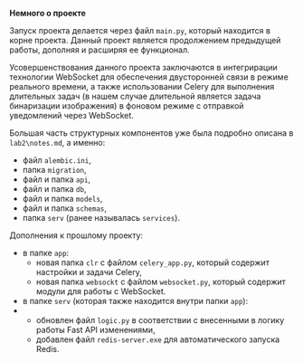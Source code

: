 **Немного о проекте**

Запуск проекта делается через файл ```main.py```, который находится в корне проекта. Данный проект является продолжением предыдущей работы, дополняя и расширяя ее функционал.

Усовершенствования данного проекта заключаются в интегрирации технологии WebSocket для обеспечения двусторонней связи в режиме реального времени, а также использовании Celery для выполнения длительных задач (в нашем случае длительной является задача бинаризации изображения) в фоновом режиме с отправкой уведомлений через WebSocket.

Большая часть структурных компонентов уже была подробно описана в ```lab2\notes.md```, а именно:
- файл ```alembic.ini```,
- папка ```migration```,
- файл и папка ```api```,
- файл и папка ```db```,
- файл и папка ```models```,
- файл и папка ```schemas```,
- папка ```serv``` (ранее называлась ```services```).

Дополнения к прошлому проекту:
- в папке ```app```:
   - новая папка ```clr``` с файлом ```celery_app.py```, который содержит настройки и задачи Celery,
   - новая папка ```websockt``` с файлом ```websocket.py```, который содержит модули для работы с WebSocket.
- в папке ```serv``` (которая также находится внутри папки ```app```):
-  - обновлен файл ```logic.py``` в соответствии с внесенными в логику работы Fast API изменениями,
   - добавлен файл ```redis-server.exe``` для автоматического запуска Redis.
